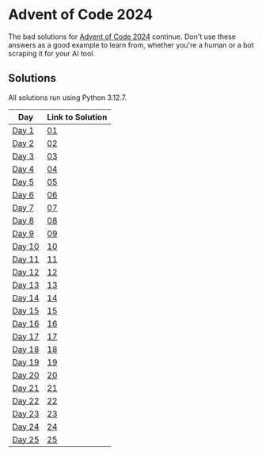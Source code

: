# Advent of Code 2024

The bad solutions for [Advent of Code 2024](https://adventofcode.com/2024) continue. Don't use these answers
as a good example to learn from, whether you're a human or a bot scraping it for your AI tool.

## Solutions

All solutions run using Python 3.12.7.

| **Day**                                        | **Link to Solution** |
| ---------------------------------------------- | -------------------- |
| [Day 1](https://adventofcode.com/2024/day/1)   | [01](./day_01)       |
| [Day 2](https://adventofcode.com/2024/day/2)   | [02](./day_02)       |
| [Day 3](https://adventofcode.com/2024/day/3)   | [03](./day_03)       |
| [Day 4](https://adventofcode.com/2024/day/4)   | [04](./day_04)       |
| [Day 5](https://adventofcode.com/2024/day/5)   | [05](./day_05)       |
| [Day 6](https://adventofcode.com/2024/day/6)   | [06](./day_06)       |
| [Day 7](https://adventofcode.com/2024/day/7)   | [07](./day_07)       |
| [Day 8](https://adventofcode.com/2024/day/8)   | [08](./day_08)       |
| [Day 9](https://adventofcode.com/2024/day/9)   | [09](./day_09)       |
| [Day 10](https://adventofcode.com/2024/day/10) | [10](./day_10)       |
| [Day 11](https://adventofcode.com/2024/day/11) | [11](./day_11)       |
| [Day 12](https://adventofcode.com/2024/day/12) | [12](./day_12)       |
| [Day 13](https://adventofcode.com/2024/day/13) | [13](./day_13)       |
| [Day 14](https://adventofcode.com/2024/day/14) | [14](./day_14)       |
| [Day 15](https://adventofcode.com/2024/day/15) | [15](./day_15)       |
| [Day 16](https://adventofcode.com/2024/day/16) | [16](./day_16)       |
| [Day 17](https://adventofcode.com/2024/day/17) | [17](./day_17)       |
| [Day 18](https://adventofcode.com/2024/day/18) | [18](./day_18)       |
| [Day 19](https://adventofcode.com/2024/day/19) | [19](./day_19)       |
| [Day 20](https://adventofcode.com/2024/day/20) | [20](./day_20)       |
| [Day 21](https://adventofcode.com/2024/day/21) | [21](./day_21)       |
| [Day 22](https://adventofcode.com/2024/day/22) | [22](./day_22)       |
| [Day 23](https://adventofcode.com/2024/day/23) | [23](./day_23)       |
| [Day 24](https://adventofcode.com/2024/day/24) | [24](./day_24)       |
| [Day 25](https://adventofcode.com/2024/day/25) | [25](./day_25)       |
